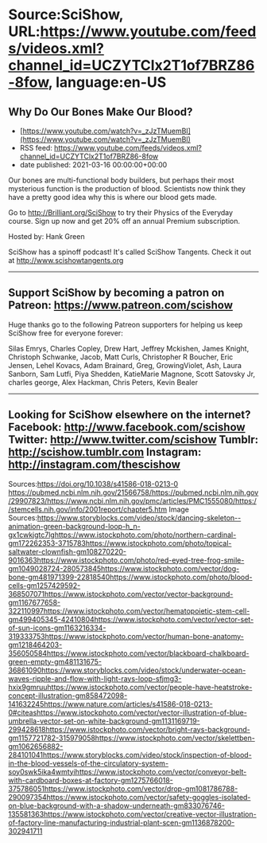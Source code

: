 # Source:SciShow, URL:https://www.youtube.com/feeds/videos.xml?channel_id=UCZYTClx2T1of7BRZ86-8fow, language:en-US

## Why Do Our Bones Make Our Blood?
 - [https://www.youtube.com/watch?v=_zJzTMuemBI](https://www.youtube.com/watch?v=_zJzTMuemBI)
 - RSS feed: https://www.youtube.com/feeds/videos.xml?channel_id=UCZYTClx2T1of7BRZ86-8fow
 - date published: 2021-03-16 00:00:00+00:00

Our bones are multi-functional body builders, but perhaps their most mysterious function is the production of blood. Scientists now think they have a pretty good idea why this is where our blood gets made. 

Go to http://Brilliant.org/SciShow to try their Physics of the Everyday course. Sign up now and get 20% off an annual Premium subscription.

Hosted by: Hank Green

SciShow has a spinoff podcast! It's called SciShow Tangents. Check it out at http://www.scishowtangents.org

----------
Support SciShow by becoming a patron on Patreon: https://www.patreon.com/scishow
----------
Huge thanks go to the following Patreon supporters for helping us keep SciShow free for everyone forever:

Silas Emrys, Charles Copley, Drew Hart, Jeffrey Mckishen, James Knight, Christoph Schwanke, Jacob, Matt Curls, Christopher R Boucher, Eric Jensen, Lehel Kovacs, Adam Brainard, Greg, GrowingViolet, Ash, Laura Sanborn, Sam Lutfi, Piya Shedden, KatieMarie Magnone, Scott Satovsky Jr, charles george, Alex Hackman, Chris Peters, Kevin Bealer

----------
Looking for SciShow elsewhere on the internet?
Facebook: http://www.facebook.com/scishow
Twitter: http://www.twitter.com/scishow
Tumblr: http://scishow.tumblr.com
Instagram: http://instagram.com/thescishow
----------
Sources:https://doi.org/10.1038/s41586-018-0213-0 https://pubmed.ncbi.nlm.nih.gov/21566758/https://pubmed.ncbi.nlm.nih.gov/29907823/https://www.ncbi.nlm.nih.gov/pmc/articles/PMC1555080/https://stemcells.nih.gov/info/2001report/chapter5.htm Image Sources:https://www.storyblocks.com/video/stock/dancing-skeleton--animation-green-background-loop-h_n-gx1cwkjgtc7lghttps://www.istockphoto.com/photo/northern-cardinal-gm172262353-3715783https://www.istockphoto.com/photo/topical-saltwater-clownfish-gm108270220-9016363https://www.istockphoto.com/photo/red-eyed-tree-frog-smile-gm1049028724-280573845https://www.istockphoto.com/vector/dog-bone-gm481971399-22818540https://www.istockphoto.com/photo/blood-cells-gm1257429592-368507071https://www.istockphoto.com/vector/vector-background-gm1167677658-322110997https://www.istockphoto.com/vector/hematopoietic-stem-cell-gm499405345-42410804https://www.istockphoto.com/vector/vector-set-of-sun-icons-gm1163216334-319333753https://www.istockphoto.com/vector/human-bone-anatomy-gm1218464203-356050584https://www.istockphoto.com/vector/blackboard-chalkboard-green-empty-gm481131675-36861090https://www.storyblocks.com/video/stock/underwater-ocean-waves-ripple-and-flow-with-light-rays-loop-sfjmg3-hxix9gmruuhttps://www.istockphoto.com/vector/people-have-heatstroke-concept-illustration-gm858472098-141632245https://www.nature.com/articles/s41586-018-0213-0#citeashttps://www.istockphoto.com/vector/vector-illustration-of-blue-umbrella-vector-set-on-white-background-gm1131169719-299428618https://www.istockphoto.com/vector/bright-rays-background-gm1157721782-315979058https://www.istockphoto.com/vector/skelettben-gm1062656882-284101041https://www.storyblocks.com/video/stock/inspection-of-blood-in-the-blood-vessels-of-the-circulatory-system-soy0swk5ika4wmtyihttps://www.istockphoto.com/vector/conveyor-belt-with-cardboard-boxes-at-factory-gm1275766018-375786051https://www.istockphoto.com/vector/drop-gm1081786788-290097354https://www.istockphoto.com/vector/safety-goggles-isolated-on-blue-background-with-a-shadow-underneath-gm833076746-135581363https://www.istockphoto.com/vector/creative-vector-illustration-of-factory-line-manufacturing-industrial-plant-scen-gm1136878200-302941711

